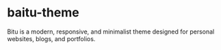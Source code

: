 # baitu-theme
Bitu is a modern, responsive, and minimalist theme designed for personal websites, blogs, and portfolios. 
